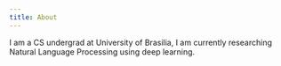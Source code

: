 ```yaml
---
title: About
---
```


I am a CS undergrad at University of Brasilia, I am currently researching
Natural Language Processing using deep learning.
